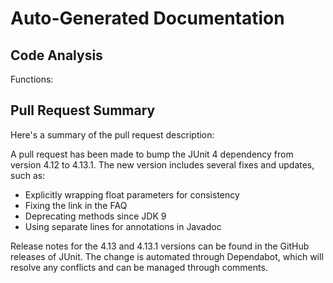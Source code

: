 # Auto-Generated Documentation

## Code Analysis
Functions: 

## Pull Request Summary
Here's a summary of the pull request description:

A pull request has been made to bump the JUnit 4 dependency from version 4.12 to 4.13.1. The new version includes several fixes and updates, such as:

- Explicitly wrapping float parameters for consistency
- Fixing the link in the FAQ
- Deprecating methods since JDK 9
- Using separate lines for annotations in Javadoc

Release notes for the 4.13 and 4.13.1 versions can be found in the GitHub releases of JUnit. The change is automated through Dependabot, which will resolve any conflicts and can be managed through comments.